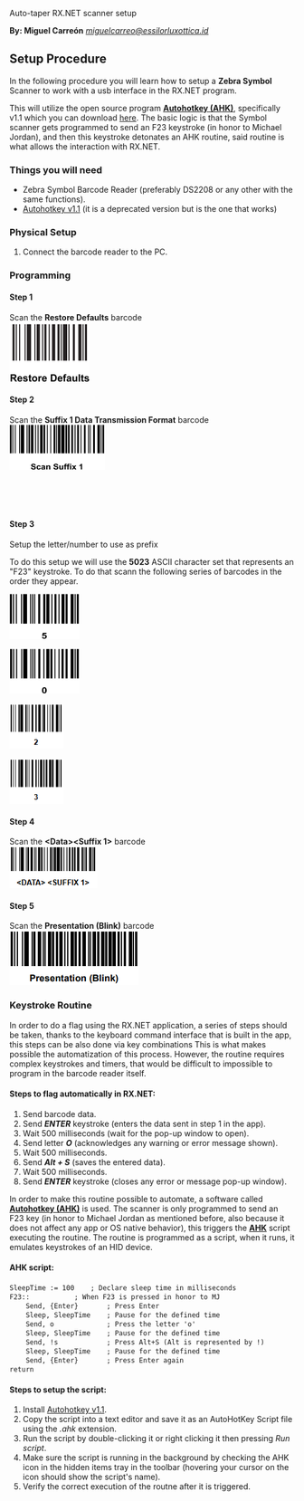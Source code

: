 Auto-taper RX.NET scanner setup

**By: Miguel Carreón**
*miguelcarreo@essilorluxottica.id*

## Setup Procedure

In the following procedure you will learn how to setup a **Zebra Symbol** Scanner to work with a usb interface in the RX.NET program.

This will utilize the open source program [**Autohotkey (AHK)**](https://www.autohotkey.com/), specifically v1.1 which you can download [here](https://www.autohotkey.com/download/ahk-install.exe).
The basic logic is that the Symbol scanner gets programmed to send an F23 keystroke (in honor to Michael Jordan), and then this keystroke detonates an AHK routine, said routine is what allows the interaction with RX.NET.

### Things you will need
- Zebra Symbol Barcode Reader (preferably DS2208 or any other with the same functions).
- [Autohotkey v1.1](https://www.autohotkey.com/download/ahk-install.exe) (it is a deprecated version but is the one that works)

### Physical Setup
1. Connect the barcode reader to the PC.

### Programming

#### Step 1

Scan the **Restore Defaults** barcode \
![Restore Defaults Barcode](https://raw.githubusercontent.com/Miguel-Carreon13/scanner-procedures/main/images/defaults.png "Restore Defaults Barcode")

#### Step 2

Scan the **Suffix 1 Data Transmission Format** barcode \
![Suffix 1 Data Transmission Format Barcode](https://raw.githubusercontent.com/Miguel-Carreon13/scanner-procedures/main/images/suffix.png "Suffix 1 Data Transmission Format Barcode")

<br>
<br>
<br>

#### Step 3

Setup the letter/number to use as prefix

To do this setup we will use the **5023** ASCII character set that represents an "F23" keystroke. To do that scann the following series of barcodes in the order they appear.

![5 Barcode](https://raw.githubusercontent.com/Miguel-Carreon13/scanner-procedures/refs/heads/main/images/5.png "5 Barcode")

![0 Barcode](https://raw.githubusercontent.com/Miguel-Carreon13/scanner-procedures/main/images/0.png "0 Barcode")

![2 Barcode](https://raw.githubusercontent.com/Miguel-Carreon13/scanner-procedures/refs/heads/main/images/2.png "2 Barcode")

![3 Barcode](https://raw.githubusercontent.com/Miguel-Carreon13/scanner-procedures/refs/heads/main/images/3.png "3 Barcode")

#### Step 4

Scan the **\<Data\>\<Suffix 1>** barcode \
![\<Data\>\<Suffix 1> Barcode](https://raw.githubusercontent.com/Miguel-Carreon13/scanner-procedures/refs/heads/main/images/suffix1.png "\<Data\>\<Suffix 1> Barcode")

#### Step 5

Scan the **Presentation (Blink)** barcode \
![Presentation (Blink) Barcode](https://raw.githubusercontent.com/Miguel-Carreon13/scanner-procedures/refs/heads/main/images/presentation.png "Presentation (Blink) Barcode")


### Keystroke Routine

In order to do a flag using the RX.NET application, a series of steps should be taken, thanks to the keyboard command interface that is built in the app, this steps can be also done via key combinations
This is what makes possible the automatization of this process.
However, the routine requires complex keystrokes and timers, that would be difficult to impossible to program in the barcode reader itself.

#### Steps to flag automatically in RX.NET:
1. Send barcode data.
1. Send ***ENTER*** keystroke (enters the data sent in step 1 in the app).
1. Wait 500 milliseconds (wait for the pop-up window to open).
1. Send letter ***O*** (acknowledges any warning or error message shown).
1. Wait 500 milliseconds.
1. Send ***Alt + S*** (saves the entered data).
1. Wait 500 milliseconds.
1. Send ***ENTER*** keystroke (closes any error or message pop-up window).

In order to make this routine possible to automate, a software called [**Autohotkey (AHK)**](https://www.autohotkey.com/) is used.
The scanner is only programmed to send an F23 key (in honor to Michael Jordan as mentioned before, also because it does not affect any app or OS native behavior), this triggers the [**AHK**](https://www.autohotkey.com/) script executing the routine.
The routine is programmed as a script, when it runs, it emulates keystrokes of an HID device.

#### AHK script:
```
SleepTime := 100  	; Declare sleep time in milliseconds
F23::			; When F23 is pressed in honor to MJ
    Send, {Enter}       ; Press Enter
    Sleep, SleepTime    ; Pause for the defined time
    Send, o             ; Press the letter 'o'
    Sleep, SleepTime    ; Pause for the defined time
    Send, !s            ; Press Alt+S (Alt is represented by !)
    Sleep, SleepTime    ; Pause for the defined time
    Send, {Enter}       ; Press Enter again
return
```

#### Steps to setup the script:
1. Install [Autohotkey v1.1](https://www.autohotkey.com/download/ahk-install.exe).
1. Copy the script into a text editor and save it as an AutoHotKey Script file using the *.ahk* extension.
1. Run the script by double-clicking it or right clicking it then pressing *Run script*.
1. Make sure the script is running in the background by checking the AHK icon in the hidden items tray in the toolbar (hovering your cursor on the icon should show the script's name).
1. Verify the correct execution of the routne after it is triggered.
